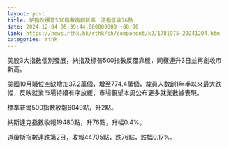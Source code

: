 ```yaml
---
layout: post
title: 納指及標普500指數再創新高　道指低收76點
date: 2024-12-04 05:39:44.000000000 +08:00
link: https://news.rthk.hk/rthk/ch/component/k2/1781975-20241204.htm
categories: rthk
---
```


美股3大指數個別發展，納指及標普500指數反覆靠穩，同樣連升3日並再創收市新高。

美國10月職位空缺增加37.2萬個，增至774.4萬個，裁員人數創1年半以來最大跌幅，反映就業市場持續有序放緩，市場觀望本周公布更多就業數據表現。

標準普爾500指數收報6049點，升2點。

納斯達克指數收報19480點，升76點，升幅0.4%。

道瓊斯指數連跌第2日，收報44705點，跌76點，跌幅0.17%。
